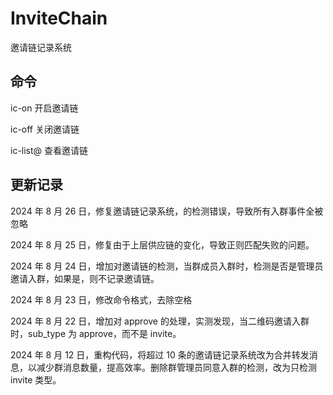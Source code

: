 # InviteChain

邀请链记录系统

## 命令

ic-on 开启邀请链

ic-off 关闭邀请链

ic-list@ 查看邀请链

## 更新记录

2024 年 8 月 26 日，修复邀请链记录系统，的检测错误，导致所有入群事件全被忽略

2024 年 8 月 25 日，修复由于上层供应链的变化，导致正则匹配失败的问题。

2024 年 8 月 24 日，增加对邀请链的检测，当群成员入群时，检测是否是管理员邀请入群，如果是，则不记录邀请链。

2024 年 8 月 23 日，修改命令格式，去除空格

2024 年 8 月 22 日，增加对 approve 的处理，实测发现，当二维码邀请入群时，sub_type 为 approve，而不是 invite。

2024 年 8 月 12 日，重构代码，将超过 10 条的邀请链记录系统改为合并转发消息，以减少群消息数量，提高效率。删除群管理员同意入群的检测，改为只检测 invite 类型。
